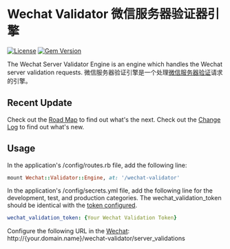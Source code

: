 # Wechat Validator 微信服务器验证器引擎

[![License](https://img.shields.io/badge/license-MIT-green.svg)](http://opensource.org/licenses/MIT)
[![Gem Version](https://badge.fury.io/rb/wechat-validator.svg)](https://badge.fury.io/rb/wechat-validator)

The Wechat Server Validator Engine is an engine which handles the Wechat server validation requests.
微信服务器验证引擎是一个处理[微信服务器验证](http://mp.weixin.qq.com/wiki/8/f9a0b8382e0b77d87b3bcc1ce6fbc104.html#.E7.AC.AC.E4.BA.8C.E6.AD.A5.EF.BC.9A.E9.AA.8C.E8.AF.81.E6.9C.8D.E5.8A.A1.E5.99.A8.E5.9C.B0.E5.9D.80.E7.9A.84.E6.9C.89.E6.95.88.E6.80.A7)请求的引擎。

## Recent Update
Check out the [Road Map](ROADMAP.md) to find out what's the next.
Check out the [Change Log](CHANGELOG.md) to find out what's new.

## Usage
In the application's /config/routes.rb file, add the following line:
```ruby
mount Wechat::Validator::Engine, at: '/wechat-validator'
```

In the application's /config/secrets.yml file, add the following line for the development, test, and production categories. The wechat_validation_token should be identical with the [token configured](http://mp.weixin.qq.com/wiki/8/f9a0b8382e0b77d87b3bcc1ce6fbc104.html#.E7.AC.AC.E4.B8.80.E6.AD.A5.EF.BC.9A.E5.A1.AB.E5.86.99.E6.9C.8D.E5.8A.A1.E5.99.A8.E9.85.8D.E7.BD.AE).
```yaml
wechat_validation_token: {Your Wechat Validation Token}
```

Configure the following URL in the [Wechat](http://mp.weixin.qq.com/wiki/8/f9a0b8382e0b77d87b3bcc1ce6fbc104.html#.E7.AC.AC.E4.B8.80.E6.AD.A5.EF.BC.9A.E5.A1.AB.E5.86.99.E6.9C.8D.E5.8A.A1.E5.99.A8.E9.85.8D.E7.BD.AE):
http://{your.domain.name}/wechat-validator/server_validations
